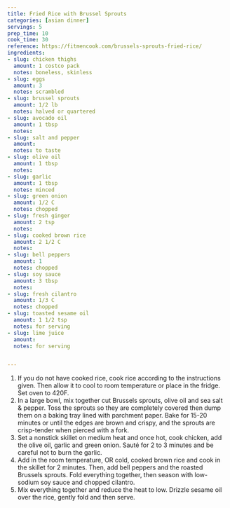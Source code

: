 ```yaml
---
title: Fried Rice with Brussel Sprouts
categories: [asian dinner]
servings: 5
prep_time: 10
cook_time: 30
reference: https://fitmencook.com/brussels-sprouts-fried-rice/
ingredients:
- slug: chicken thighs
  amount: 1 costco pack
  notes: boneless, skinless
- slug: eggs
  amount: 3
  notes: scrambled
- slug: brussel sprouts
  amount: 1/2 lb
  notes: halved or quartered
- slug: avocado oil
  amount: 1 tbsp
  notes:
- slug: salt and pepper
  amount:
  notes: to taste
- slug: olive oil
  amount: 1 tbsp
  notes:
- slug: garlic
  amount: 1 tbsp
  notes: minced
- slug: green onion
  amount: 1/2 C
  notes: chopped
- slug: fresh ginger
  amount: 2 tsp
  notes:
- slug: cooked brown rice
  amount: 2 1/2 C
  notes:
- slug: bell peppers
  amount: 1
  notes: chopped
- slug: soy sauce
  amount: 3 tbsp
  notes:
- slug: fresh cilantro
  amount: 1/3 C
  notes: chopped
- slug: toasted sesame oil
  amount: 1 1/2 tsp
  notes: for serving
- slug: lime juice
  amount:
  notes: for serving


---
```


1. If you do not have cooked rice, cook rice according to the instructions given.  Then allow it to cool to room temperature or place in the fridge. Set oven to 420F.
2. In a large bowl, mix together cut Brussels sprouts, olive oil and sea salt & pepper.  Toss the sprouts so they are completely covered then dump them on a baking tray lined with parchment paper.  Bake for 15-20 minutes or until the edges are brown and crispy, and the sprouts are crisp-tender when pierced with a fork.
3. Set a nonstick skillet on medium heat and once hot, cook chicken, add the olive oil, garlic and green onion.  Sauté for 2 to 3 minutes and be careful not to burn the garlic.
4. Add in the room temperature, OR cold, cooked brown rice and cook in the skillet for 2 minutes. Then, add bell peppers and the roasted Brussels sprouts.  Fold everything together, then season with low-sodium soy sauce and chopped cilantro.
5. Mix everything together and reduce the heat to low.  Drizzle sesame oil over the rice, gently fold and then serve.